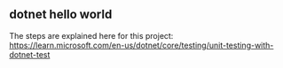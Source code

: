 ## dotnet hello world

The steps are explained here for this project: https://learn.microsoft.com/en-us/dotnet/core/testing/unit-testing-with-dotnet-test
